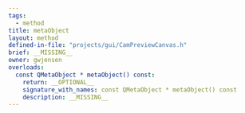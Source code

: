 ```yaml
---
tags:
  - method
title: metaObject
layout: method
defined-in-file: "projects/gui/CamPreviewCanvas.h"
brief: __MISSING__
owner: gwjensen
overloads:
  const QMetaObject * metaObject() const:
    return: __OPTIONAL__
    signature_with_names: const QMetaObject * metaObject() const
    description: __MISSING__
---
```

